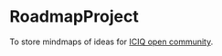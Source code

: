 RoadmapProject
==============

To store mindmaps of ideas for [ICIQ open community](http://iciq.github.io/).

